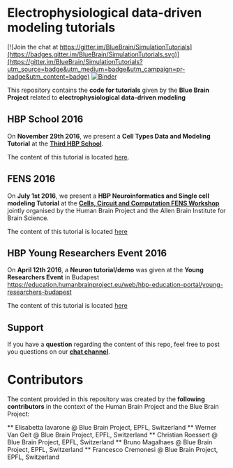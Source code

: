 # Electrophysiological data-driven modeling tutorials

[![Join the chat at https://gitter.im/BlueBrain/SimulationTutorials](https://badges.gitter.im/BlueBrain/SimulationTutorials.svg)](https://gitter.im/BlueBrain/SimulationTutorials?utm_source=badge&utm_medium=badge&utm_campaign=pr-badge&utm_content=badge)
[![Binder](http://mybinder.org/badge.svg)](http://mybinder.org/repo/BlueBrain/SimulationTutorials)

This repository contains the **code for tutorials** given by the **Blue Brain Project** related to **electrophysiological data-driven modeling**

## HBP School 2016

On **November 29th 2016**, we present a **Cell Types Data and Modeling Tutorial** at the 
[**Third HBP School**](https://education.humanbrainproject.eu/web/third-hbp-school).

The content of this tutorial is located [here](HBPSchool2016/).

## FENS 2016

On **July 1st 2016**, we present a **HBP Neuroinformatics and Single cell modeling Tutorial** at the 
[**Cells, Circuit and Computation FENS Workshop**](http://www.alleninstitute.org/what-we-do/brain-science/events-training/events/fens-2016/)
jointly organised by the Human Brain Project and the Allen Brain Institute for Brain Science.

The content of this tutorial is located [here](FENS2016/)

## HBP Young Researchers Event 2016

On **April 12th 2016**, a **Neuron tutorial/demo** was given at the **Young Researchers Event** in Budapest https://education.humanbrainproject.eu/web/hbp-education-portal/young-researchers-budapest

The content of this tutorial is located [here](YRE2016/)

## Support

If you have a **question** regarding the content of this repo, feel free to post you questions on our [**chat channel**](https://gitter.im/BlueBrain/SimulationTutorials).

# Contributors

The content provided in this repository was created by the **following contributors** in the context of the Human Brain Project and the Blue Brain Project:

** Elisabetta Iavarone @ Blue Brain Project, EPFL, Switzerland
** Werner Van Geit @ Blue Brain Project, EPFL, Switzerland
** Christian Roessert @ Blue Brain Project, EPFL, Switzerland
** Bruno Magalhaes @ Blue Brain Project, EPFL, Switzerland
** Francesco Cremonesi @ Blue Brain Project, EPFL, Switzerland
